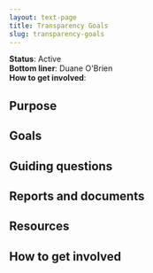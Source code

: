 ```yaml
---
layout: text-page
title: Transparency Goals
slug: transparency-goals
---
```


**Status**: Active<br>
**Bottom liner**: Duane O'Brien<br>
**How to get involved**:

## Purpose

## Goals

## Guiding questions

## Reports and documents

## Resources

## How to get involved
